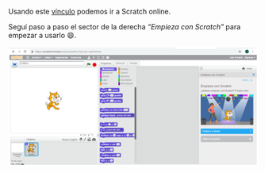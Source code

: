 Usando este [vínculo](https://scratch.mit.edu/projects/editor/?tip_bar=getStarted) podemos ir a Scratch online.

Seguí paso a paso el sector de la derecha _“Empieza con Scratch”_ para empezar a usarlo :smile:.

<div align="center">
<img src="https://raw.githubusercontent.com/MumukiProject/mumuki-guia-text-pensamiento-computacional-herramientas-tecnologicas/master/assets/tecla6_1540243432731.png" alt="tecla6_1540243432731.png" width="auto" height="auto">
</div>